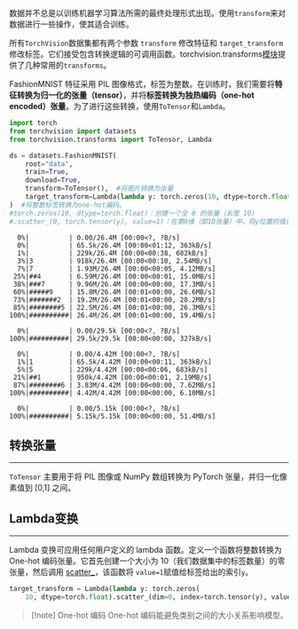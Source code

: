 数据并不总是以训练机器学习算法所需的最终处理形式出现。使用`transform`来对数据进行一些操作，使其适合训练。

所有`TorchVision`数据集都有两个参数 `transform` 修改特征和 `target_transform`修改标签。它们接受包含转换逻辑的可调用函数。torchvision.transforms[模块](https://pytorch.org/vision/stable/transforms.html)提供了几种常用的`transforms`。

FashionMNIST 特征采用 PIL 图像格式，标签为整数。在训练时，我们需要将**特征转换为归一化的张量（tensor）**，并将**标签转换为独热编码（one-hot encoded）张量**。为了进行这些转换，使用`ToTensor`和`Lambda`。

```Python
import torch
from torchvision import datasets
from torchvision.transforms import ToTensor, Lambda

ds = datasets.FashionMNIST(
    root="data",
    train=True,
    download=True,
    transform=ToTensor(),  #将图片转换为张量
    target_transform=Lambda(lambda y: torch.zeros(10, dtype=torch.float).scatter_(0, torch.tensor(y), value=1))
)  #将整数标签转换为one-hot编码。
#torch.zeros(10, dtype=torch.float)：创建一个全 0 的张量（长度 10）
#.scatter_(0, torch.tensor(y), value=1)：在第0维（即1D张量）中，将y位置的值设为1。
```

```Out
  0%|          | 0.00/26.4M [00:00<?, ?B/s]
  0%|          | 65.5k/26.4M [00:00<01:12, 363kB/s]
  1%|          | 229k/26.4M [00:00<00:38, 682kB/s]
  3%|3         | 918k/26.4M [00:00<00:10, 2.54MB/s]
  7%|7         | 1.93M/26.4M [00:00<00:05, 4.12MB/s]
 25%|##4       | 6.59M/26.4M [00:00<00:01, 15.0MB/s]
 38%|###7      | 9.96M/26.4M [00:00<00:00, 17.3MB/s]
 60%|#####9    | 15.8M/26.4M [00:01<00:00, 26.6MB/s]
 73%|#######2  | 19.2M/26.4M [00:01<00:00, 28.2MB/s]
 85%|########5 | 22.5M/26.4M [00:01<00:00, 26.3MB/s]
100%|##########| 26.4M/26.4M [00:01<00:00, 19.4MB/s]

  0%|          | 0.00/29.5k [00:00<?, ?B/s]
100%|##########| 29.5k/29.5k [00:00<00:00, 327kB/s]

  0%|          | 0.00/4.42M [00:00<?, ?B/s]
  1%|1         | 65.5k/4.42M [00:00<00:11, 363kB/s]
  5%|5         | 229k/4.42M [00:00<00:06, 683kB/s]
 21%|##1       | 950k/4.42M [00:00<00:01, 2.19MB/s]
 87%|########6 | 3.83M/4.42M [00:00<00:00, 7.62MB/s]
100%|##########| 4.42M/4.42M [00:00<00:00, 6.10MB/s]

  0%|          | 0.00/5.15k [00:00<?, ?B/s]
100%|##########| 5.15k/5.15k [00:00<00:00, 51.4MB/s]
```

## 转换张量
***

`ToTensor` 主要用于将 PIL 图像或 NumPy 数组转换为 PyTorch 张量，并归一化像素值到 [0,1] 之间。

## Lambda变换
***

Lambda 变换可应用任何用户定义的 lambda 函数。定义一个函数将整数转换为One-hot 编码张量。它首先创建一个大小为 10（我们数据集中的标签数量）的零张量，然后调用 [scatter_](https://pytorch.org/docs/stable/generated/torch.Tensor.scatter_.html)，该函数将 `value=1`赋值给标签给出的索引`y`。

```Python
target_transform = Lambda(lambda y: torch.zeros(
    10, dtype=torch.float).scatter_(dim=0, index=torch.tensor(y), value=1))
```

>[!note] One-hot 编码
>One-hot 编码能避免类别之间的大小关系影响模型。

